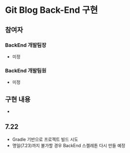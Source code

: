 ﻿# Git Blog Back-End 구현

## 참여자
### BackEnd 개발팀장
- 미정

### BackEnd 개발팀원
- 미정

## 구현 내용
-

## 7.22
- Gradle 기반으로 프로젝트 빌드 시도
- 명일(7.23)까지 불가할 경우 BackEnd 스켈레톤 다시 만들 예정